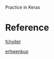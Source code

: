 Practice in Keras

# Reference
[fchollet](https://github.com/fchollet/deep-learning-with-python-notebooks)

[erhwenkuo](https://github.com/erhwenkuo/deep-learning-with-keras-notebooks)
